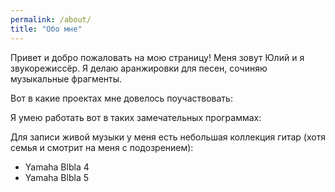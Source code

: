 ```yaml
---
permalink: /about/
title: "Обо мне"
---
```


Привет и добро пожаловать на мою страницу! Меня зовут Юлий и я звукорежиссёр. 
Я делаю аранжировки для песен, сочиняю музыкальные фрагменты.

Вот в какие проектах мне довелось поучаствовать:

Я умею работать вот в таких замечательных программах:

Для записи живой музыки у меня есть небольшая коллекция гитар (хотя семья и смотрит на меня с подозрением):

- Yamaha Blbla 4
- Yamaha Blbla 5